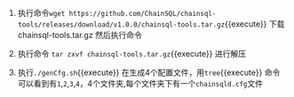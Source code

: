 
1. 执行命令`wget https://github.com/ChainSQL/chainsql-tools/releases/download/v1.0.0/chainsql-tools.tar.gz`{{execute}} 下载 chainsql-tools.tar.gz 然后执行命令

2. 执行命令 `tar zxvf chainsql-tools.tar.gz`{{execute}} 进行解压

3. 执行`./genCfg.sh`{{execute}} 在生成4个配置文件，用`tree`{{execute}} 命令可以看到有`1`,`2`,`3`,`4`，4个文件夹,每个文件夹下有一个`chainsqld.cfg`文件